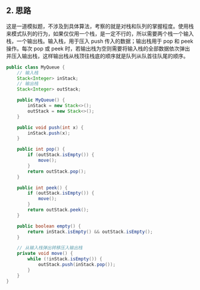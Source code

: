 
## 2. 思路

这是一道模拟题，不涉及到具体算法，考察的就是对栈和队列的掌握程度。使用栈来模式队列的行为，如果仅仅用一个栈，是一定不行的，所以需要两个栈一个输入栈，一个输出栈。输入栈，用于压入 push 传入的数据；输出栈用于 pop 和 peek 操作。每次 pop 或 peek 时，若输出栈为空则需要将输入栈的全部数据依次弹出并压入输出栈，这样输出栈从栈顶往栈底的顺序就是队列从队首往队尾的顺序。

```java
public class MyQueue {
    // 输入栈
    Stack<Integer> inStack;
    // 输出栈
    Stack<Integer> outStack;

    public MyQueue() {
        inStack = new Stack<>();
        outStack = new Stack<>();
    }

    public void push(int x) {
        inStack.push(x);
    }

    public int pop() {
        if (outStack.isEmpty()) {
            move();
        }
        return outStack.pop();
    }

    public int peek() {
        if (outStack.isEmpty()) {
            move();
        }
        return outStack.peek();
    }

    public boolean empty() {
        return inStack.isEmpty() && outStack.isEmpty();
    }

    // 从输入栈弹出转移压入输出栈
    private void move() {
        while (!inStack.isEmpty()) {
            outStack.push(inStack.pop());
        }
    }
}
```
